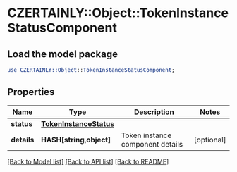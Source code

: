 # CZERTAINLY::Object::TokenInstanceStatusComponent

## Load the model package
```perl
use CZERTAINLY::Object::TokenInstanceStatusComponent;
```

## Properties
Name | Type | Description | Notes
------------ | ------------- | ------------- | -------------
**status** | [**TokenInstanceStatus**](TokenInstanceStatus.md) |  | 
**details** | **HASH[string,object]** | Token instance component details | [optional] 

[[Back to Model list]](../README.md#documentation-for-models) [[Back to API list]](../README.md#documentation-for-api-endpoints) [[Back to README]](../README.md)


